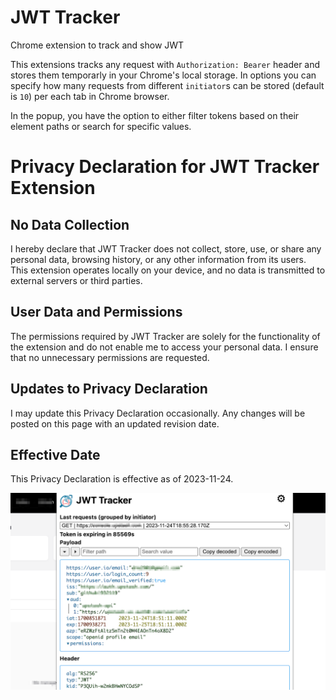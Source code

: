 # JWT Tracker
Chrome extension to track and show JWT

This extensions tracks any request with `Authorization: Bearer` header and stores them temporarly in your Chrome's local storage. 
In options you can specify how many requests from different `initiator`s can be stored (default is `10`) per each tab in Chrome browser.

In the popup, you have the option to either filter tokens based on their element paths or search for specific values.

# Privacy Declaration for JWT Tracker Extension

## No Data Collection
I hereby declare that JWT Tracker does not collect, store, use, or share any personal data, browsing history, or any other information from its users. This extension operates locally on your device, and no data is transmitted to external servers or third parties.

## User Data and Permissions
The permissions required by JWT Tracker are solely for the functionality of the extension and do not enable me to access your personal data. I ensure that no unnecessary permissions are requested.

## Updates to Privacy Declaration
I may update this Privacy Declaration occasionally. Any changes will be posted on this page with an updated revision date.

## Effective Date
This Privacy Declaration is effective as of 2023-11-24.

![JWT Tracker Extension main popup screenshot](screenshot.png)
